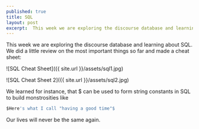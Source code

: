 ```yaml
---
published: true
title: SQL
layout: post
excerpt:  This week we are exploring the discourse database and learning about SQL. We did a little review on the most important things so far and made a cheat sheet
---
```

This week we are exploring the discourse database and learning about SQL. We did a little review on the most important things so far and made a cheat sheet:

![SQL Cheat Sheet]({{ site.url }}/assets/sql1.jpg)

![SQL Cheat Sheet 2]({{ site.url }}/assets/sql2.jpg)

We learned for instance, that $ can be used to form string constants in SQL to build monstrosities like

``` sql
$Here's what I call "having a good time"$
```
Our lives will never be the same again.
